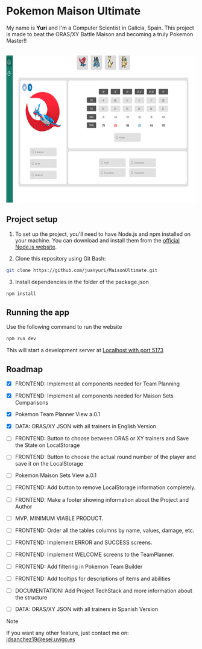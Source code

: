 # Pokemon Maison Ultimate
My name is **Yuri** and I'm a Computer Scientist in Galicia, Spain. This project is made to beat the ORAS/XY Battle Maison and becoming a truly Pokemon Master!!


<br> 
<div style="text-align:center" align="center">
  <img src="./img/snapshot_4_November.png" width="800" height="390"  />
</div>

## Project setup

1. To set up the project, you'll need to have Node.js and npm installed on your machine. You can download and install them from the [official Node.js website](https://nodejs.org/).

2. Clone this repository using Git Bash:

```bash
git clone https://github.com/juanyuri/MaisonUltimate.git
```

3. Install dependencies in the folder of the package.json
```bash
npm install
```

## Running the app

Use the following command to run the website

```bash
npm run dev
```

This will start a development server at <a href="http://localhost:5173" target="_blank">Localhost with port 5173</a>


## Roadmap

- [x] FRONTEND: Implement all components needed for Team Planning
- [x] FRONTEND: Implement all components needed for Maison Sets Comparisons
- [x] Pokemon Team Planner View a.0.1
- [x] DATA: ORAS/XY JSON with all trainers in English Version
- [ ] FRONTEND: Button to choose between ORAS or XY trainers and Save the State on LocalStorage
- [ ] FRONTEND: Button to choose the actual round number of the player and save it on the LocalStorage
- [ ] Pokemon Maison Sets View a.0.1
- [ ] FRONTEND: Add button to remove LocalStorage information completely.
- [ ] FRONTEND: Make a footer showing information about the Project and Author
- [ ] MVP. MINIMUM VIABLE PRODUCT.

- [ ] FRONTEND: Order all the tables columns by name, values, damage, etc.
- [ ] FRONTEND: Implement ERROR and SUCCESS screens.
- [ ] FRONTEND: Implement WELCOME screens to the TeamPlanner.
- [ ] FRONTEND: Add filtering in Pokemon Team Builder
- [ ] FRONTEND: Add tooltips for descriptions of items and abilities
- [ ] DOCUMENTATION: Add Project TechStack and more information about the structure
- [ ] DATA: ORAS/XY JSON with all trainers in Spanish Version

> [!NOTE]
> If you want any other feature, just contact me on: jdsanchez19@esei.uvigo.es
